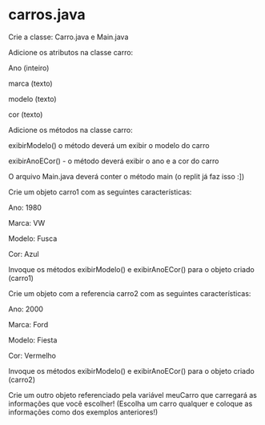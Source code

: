 # carros.java

Crie a classe: Carro.java e Main.java

Adicione os atributos na classe carro:

Ano (inteiro)

marca (texto)

modelo (texto)

 cor (texto)

Adicione os métodos na classe carro:

exibirModelo() o método deverá um exibir o modelo do carro

exibirAnoECor() - o método deverá exibir o ano e a cor do carro

O arquivo Main.java deverá conter o método main (o replit já faz isso :])

Crie um objeto carro1 com as seguintes características: 

Ano: 1980

Marca: VW

Modelo: Fusca

Cor: Azul

Invoque os métodos exibirModelo() e exibirAnoECor() para o objeto criado (carro1)

Crie um objeto com a referencia carro2 com as seguintes características:

Ano: 2000

Marca: Ford

Modelo: Fiesta

Cor: Vermelho

Invoque os métodos exibirModelo() e exibirAnoECor() para o objeto criado (carro2)

Crie um outro objeto referenciado pela variável meuCarro  que carregará as informações que você escolher! (Escolha um carro qualquer e coloque as informações como dos exemplos anteriores!)
